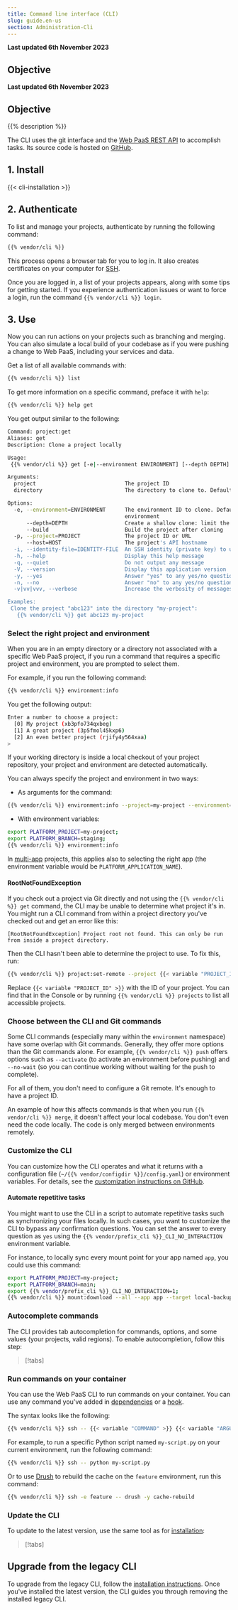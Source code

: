 ```yaml
---
title: Command line interface (CLI)
slug: guide.en-us
section: Administration-Cli
---
```


**Last updated 6th November 2023**



## Objective  

**Last updated 6th November 2023**



## Objective  

{{% description %}}

The CLI uses the git interface and the [Web PaaS REST API](https://api.platform.sh/docs/) to accomplish tasks.
Its source code is hosted on [GitHub](https://github.com/platformsh/cli).

## 1. Install

{{< cli-installation >}}

## 2. Authenticate

To list and manage your projects, authenticate by running the following command:

```bash
{{% vendor/cli %}}
```

This process opens a browser tab for you to log in.
It also creates certificates on your computer for [SSH](../../development/ssh/_index.md).

Once you are logged in, a list of your projects appears, along with some tips for getting started.
If you experience authentication issues or want to force a login, run the command `{{% vendor/cli %}} login`.

## 3. Use

Now you can run actions on your projects such as branching and merging.
You can also simulate a local build of your codebase as if you were pushing a change to Web PaaS,
including your services and data.

Get a list of all available commands with:

```bash
{{% vendor/cli %}} list
```

To get more information on a specific command, preface it with `help`:

```bash
{{% vendor/cli %}} help get
```

You get output similar to the following:

```bash
Command: project:get
Aliases: get
Description: Clone a project locally

Usage:
 {{% vendor/cli %}} get [-e|--environment ENVIRONMENT] [--depth DEPTH] [--build] [-p|--project PROJECT] [--host HOST] [-i|--identity-file IDENTITY-FILE] [--] [<project>] [<directory>]

Arguments:
  project                            The project ID
  directory                          The directory to clone to. Defaults to the project title

Options:
  -e, --environment=ENVIRONMENT      The environment ID to clone. Defaults to the project default, or the first available
                                     environment
      --depth=DEPTH                  Create a shallow clone: limit the number of commits in the history
      --build                        Build the project after cloning
  -p, --project=PROJECT              The project ID or URL
      --host=HOST                    The project's API hostname
  -i, --identity-file=IDENTITY-FILE  An SSH identity (private key) to use
  -h, --help                         Display this help message
  -q, --quiet                        Do not output any message
  -V, --version                      Display this application version
  -y, --yes                          Answer "yes" to any yes/no questions; disable interaction
  -n, --no                           Answer "no" to any yes/no questions; disable interaction
  -v|vv|vvv, --verbose               Increase the verbosity of messages

Examples:
 Clone the project "abc123" into the directory "my-project":
   {{% vendor/cli %}} get abc123 my-project
```

### Select the right project and environment

When you are in an empty directory or a directory not associated with a specific Web PaaS project,
if you run a command that requires a specific project and environment, you are prompted to select them.

For example, if you run the following command:

```bash
{{% vendor/cli %}} environment:info
```

You get the following output:

```bash
Enter a number to choose a project:
  [0] My project (xb3pfo734qxbeg)
  [1] A great project (3p5fmol45kxp6)
  [2] An even better project (rjify4y564xaa)
>
```

If your working directory is inside a local checkout of your project repository,
your project and environment are detected automatically.

You can always specify the project and environment in two ways:

* As arguments for the command:

```bash
{{% vendor/cli %}} environment:info --project=my-project --environment=staging
```
* With environment variables:

```bash
export PLATFORM_PROJECT=my-project;
export PLATFORM_BRANCH=staging;
{{% vendor/cli %}} environment:info
```

In [multi-app](../../create-apps/multi-app/_index.md) projects, this applies also to selecting the right app
(the environment variable would be `PLATFORM_APPLICATION_NAME`).

#### RootNotFoundException

If you check out a project via Git directly and not using the `{{% vendor/cli %}} get` command,
the CLI may be unable to determine what project it's in.
You might run a CLI command from within a project directory you've checked out and get an error like this:

```text
[RootNotFoundException] Project root not found. This can only be run from inside a project directory.
```

Then the CLI hasn't been able to determine the project to use.
To fix this, run:

```bash
{{% vendor/cli %}} project:set-remote --project {{< variable "PROJECT_ID" >}}
```

Replace `{{< variable "PROJECT_ID" >}}` with the ID of your project.
You can find that in the Console or by running `{{% vendor/cli %}} projects` to list all accessible projects.

### Choose between the CLI and Git commands

Some CLI commands (especially many within the `environment` namespace) have some overlap with Git commands.
Generally, they offer more options than the Git commands alone.
For example, `{{% vendor/cli %}} push` offers options such as `--activate` (to activate an environment before pushing)
and `--no-wait` (so you can continue working without waiting for the push to complete).

For all of them, you don't need to configure a Git remote.
It's enough to have a project ID.

An example of how this affects commands is that when you run `{{% vendor/cli %}} merge`,
it doesn't affect your local codebase.
You don't even need the code locally.
The code is only merged between environments remotely.

### Customize the CLI

You can customize how the CLI operates and what it returns with a configuration file (`~/{{% vendor/configdir %}}/config.yaml`)
or environment variables.
For details, see the [customization instructions on GitHub](https://github.com/platformsh/legacy-cli#user-content-customization).

#### Automate repetitive tasks

You might want to use the CLI in a script to automate repetitive tasks such as synchronizing your files locally.
In such cases, you want to customize the CLI to bypass any confirmation questions.
You can set the answer to every question as `yes` using the `{{% vendor/prefix_cli %}}_CLI_NO_INTERACTION` environment variable.

For instance, to locally sync every mount point for your app named `app`, you could use this command:

```bash
export PLATFORM_PROJECT=my-project;
export PLATFORM_BRANCH=main;
export {{% vendor/prefix_cli %}}_CLI_NO_INTERACTION=1;
{{% vendor/cli %}} mount:download --all --app app --target local-backup
```

### Autocomplete commands

The CLI provides tab autocompletion for commands, options, and some values (your projects, valid regions).
To enable autocompletion, follow this step:

> [!tabs]      

### Run commands on your container

You can use the Web PaaS CLI to run commands on your container.
You can use any command you've added in [dependencies](../../create-apps/app-reference.md#dependencies)
or a [hook](../../create-apps/app-reference.md#hooks).

The syntax looks like the following:

```bash
{{% vendor/cli %}} ssh -- {{< variable "COMMAND" >}} {{< variable "ARGUMENTS" >}}
```

For example, to run a specific Python script named `my-script.py` on your current environment,
run the following command:

```bash
{{% vendor/cli %}} ssh -- python my-script.py
```

Or to use [Drush](https://www.drush.org/latest/install/) to rebuild the cache on the `feature` environment,
run this command:

```bash
{{% vendor/cli %}} ssh -e feature -- drush -y cache-rebuild
```

### Update the CLI

To update to the latest version, use the same tool as for [installation](#1-install):

> [!tabs]      

## Upgrade from the legacy CLI

To upgrade from the legacy CLI, follow the [installation instructions](#1-install).
Once you've installed the latest version, the CLI guides you through removing the installed legacy CLI.
